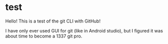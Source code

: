 # test
Hello! This is a test of the git CLI with GitHub!

I have only ever used GUI for git (like in Android studio), but I figured it was about time to become a 1337 git pro.
